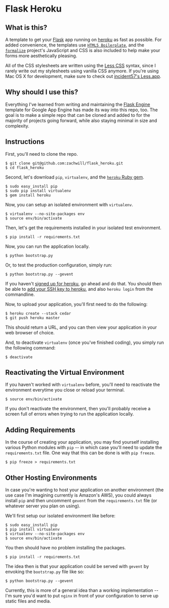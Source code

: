 Flask Heroku
============

What is this?
-------------

A template to get your [Flask](http://flask.pocoo.org/) app running on
[heroku](https://www.heroku.com/) as fast as possible. For added
convenience, the templates use [`HTML5
Boilerplate`](https://github.com/paulirish/html5-boilerplate), and the
[`formalize`](http://formalize.me/) project's JavaScript and CSS is also
included to help make your forms more aesthetically pleasing.

All of the CSS stylesheets are written using the [Less
CSS](http://lesscss.org/) syntax, since I rarely write out my
stylesheets using vanilla CSS anymore. If you're using Mac OS X for
development, make sure to check out [incident57's
Less.app](http://incident57.com/less/).


Why should I use this?
----------------------

Everything I've learned from writing and maintaining the [Flask
Engine](https://github.com/zachwill/flask-engine) template for Google
App Engine has made its way into this repo, too. The goal is to make a
simple repo that can be cloned and added to for the majority of projects
going forward, while also staying minimal in size and complexity.


Instructions
------------

First, you'll need to clone the repo.

    $ git clone git@github.com:zachwill/flask_heroku.git
    $ cd flask_heroku

Second, let's download `pip`, `virtualenv`, and the [`heroku` Ruby
gem](http://devcenter.heroku.com/articles/using-the-cli).

    $ sudo easy_install pip
    $ sudo pip install virtualenv
    $ gem install heroku

Now, you can setup an isolated environment with `virtualenv`.

    $ virtualenv --no-site-packages env
    $ source env/bin/activate

Then, let's get the requirements installed in your isolated test
environment.

    $ pip install -r requirements.txt

Now, you can run the application locally.

    $ python bootstrap.py

Or, to test the production configuration, simply run:

    $ python bootstrap.py --gevent

If you haven't [signed up for heroku](https://api.heroku.com/signup), go
ahead and do that. You should then be able to [add your SSH key to
heroku](http://devcenter.heroku.com/articles/quickstart), and also
`heroku login` from the commandline.

Now, to upload your application, you'll first need to do the
following:

    $ heroku create --stack cedar
    $ git push heroku master

This should return a URL, and you can then view your application in
your web browser of choice.

And, to deactivate `virtualenv` (once you've finished coding), you
simply run the following command:

    $ deactivate


Reactivating the Virtual Environment
------------------------------------

If you haven't worked with `virtualenv` before, you'll need to
reactivate the environment everytime you close or reload your terminal.

    $ source env/bin/activate

If you don't reactivate the environment, then you'll probably receive a
screen full of errors when trying to run the application locally.


Adding Requirements
-------------------

In the course of creating your application, you may find yourself
installing various Python modules with `pip` -- in which case you'll
need to update the `requirements.txt` file. One way that this can be
done is with `pip freeze`.

    $ pip freeze > requirements.txt


Other Hosting Environments
--------------------------

In case you're wanting to host your application on another environment
(the use case I'm imagining currently is Amazon's AWS), you could always
install `pip` and then uncomment `gevent` from the `requirements.txt`
file (or whatever server you plan on using).

We'll first setup our isolated environment like before:

    $ sudo easy_install pip
    $ pip install virtualenv
    $ virtualenv --no-site-packages env
    $ source env/bin/activate

You then should have no problem installing the packages.

    $ pip install -r requirements.txt

The idea then is that your application could be served with `gevent` by
envoking the `bootstrap.py` file like so:

    $ python bootstrap.py --gevent

Currently, this is more of a general idea than a working implementation
-- I'm sure you'd want to put `nginx` in front of your configuration to
serve up static files and media.

